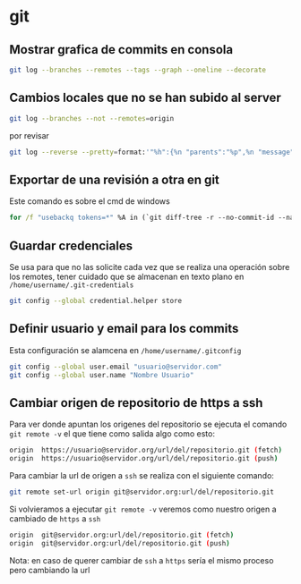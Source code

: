 # git

## Mostrar grafica de commits en consola

```bash
git log --branches --remotes --tags --graph --oneline --decorate
```

## Cambios locales que no se han subido al server

```bash
git log --branches --not --remotes=origin
```

por revisar

```bash
git log --reverse --pretty=format:'"%h":{%n "parents":"%p",%n "message":"%s",%n "dat":"%cr",%n "name":"%an"%n},'
```

## Exportar de una revisión a otra en git

Este comando es sobre el cmd de windows

```cmd
for /f "usebackq tokens=*" %A in (`git diff-tree -r --no-commit-id --name-only --diff-filter=ACMRT 441dc870f52ee04068a5aba6a2c4acd1d6840ffe HEAD`) do echo FA|xcopy "%~fA" "C:\git_changed_files\%A"
```

## Guardar credenciales

Se usa para que no las solicite cada vez que se realiza una operación sobre los remotes, tener cuidado que se almacenan en texto plano en ```/home/username/.git-credentials```

```bash
git config --global credential.helper store
```

## Definir usuario y email para los commits 

Esta configuración se alamcena en ```/home/username/.gitconfig```

```bash
git config --global user.email "usuario@servidor.com"
git config --global user.name "Nombre Usuario"
```

## Cambiar origen de repositorio de https a ssh

Para ver donde apuntan los origenes del repositorio se ejecuta el comando ```git remote -v``` el que tiene como salida algo como esto:

```bash
origin	https://usuario@servidor.org/url/del/repositorio.git (fetch)
origin	https://usuario@servidor.org/url/del/repositorio.git (push)
```

Para cambiar la url de origen a ```ssh``` se realiza con el siguiente comando:

```bash
git remote set-url origin git@servidor.org:url/del/repositorio.git
```

Si volvieramos a ejecutar ```git remote -v``` veremos como nuestro origen a cambiado de ```https``` a ```ssh```

```bash
origin	git@servidor.org:url/del/repositorio.git (fetch)
origin	git@servidor.org:url/del/repositorio.git (push)
```

Nota: en caso de querer cambiar de ```ssh``` a ```https``` sería el mismo proceso pero cambiando la url
